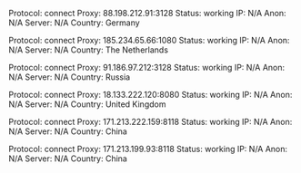 Protocol: connect
Proxy: 88.198.212.91:3128
Status: working
IP: N/A
Anon: N/A
Server: N/A
Country: Germany

Protocol: connect
Proxy: 185.234.65.66:1080
Status: working
IP: N/A
Anon: N/A
Server: N/A
Country: The Netherlands

Protocol: connect
Proxy: 91.186.97.212:3128
Status: working
IP: N/A
Anon: N/A
Server: N/A
Country: Russia

Protocol: connect
Proxy: 18.133.222.120:8080
Status: working
IP: N/A
Anon: N/A
Server: N/A
Country: United Kingdom

Protocol: connect
Proxy: 171.213.222.159:8118
Status: working
IP: N/A
Anon: N/A
Server: N/A
Country: China

Protocol: connect
Proxy: 171.213.199.93:8118
Status: working
IP: N/A
Anon: N/A
Server: N/A
Country: China

